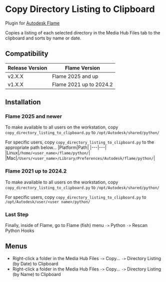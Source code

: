 # Copy Directory Listing to Clipboard

Plugin for [Autodesk Flame](http://www.autodesk.com/products/flame)

Copies a listing of each selected directory in the Media Hub Files tab to the clipboard and sorts by name or date.

## Compatibility
|Release Version|Flame Version|
|---|---|
|v2.X.X|Flame 2025 and up|
|v1.X.X|Flame 2021 up to 2024.2|

## Installation

### Flame 2025 and newer
To make available to all users on the workstation, copy `copy_directory_listing_to_clipboard.py` to `/opt/Autodesk/shared/python/`

For specific users, copy `copy_directory_listing_to_clipboard.py` to the appropriate path below...
|Platform|Path|
|---|---|
|Linux|`/home/<user_name>/flame/python/`|
|Mac|`/Users/<user_name>/Library/Preferences/Autodesk/flame/python/`|

### Flame 2021 up to 2024.2
To make available to all users on the workstation, copy `copy_directory_listing_to_clipboard.py` to `/opt/Autodesk/shared/python/`

For specific users, copy `copy_directory_listing_to_clipboard.py` to `/opt/Autodesk/user/<user name>/python/`

### Last Step
Finally, inside of Flame, go to Flame (fish) menu `->` Python `->` Rescan Python Hooks

## Menus
 - Right-click a folder in the Media Hub Files `->` Copy... `->` Directory Listing (by Date) to Clipboard
 - Right-click a folder in the Media Hub Files `->` Copy... `->` Directory Listing (by Name) to Clipboard
